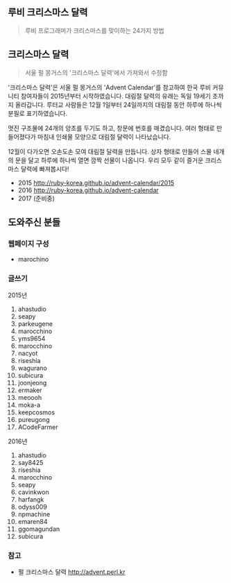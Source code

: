 루비 크리스마스 달력
--------------------
> 루비 프로그래머가 크리스마스를 맞이하는 24가지 방법


## 크리스마스 달력
> 서울 펄 몽거스의 '크리스마스 달력'에서 가져와서 수정함

'크리스마스 달력'은 서울 펄 몽거스의 'Advent Calendar'를 참고하여 한국 루비 커뮤니티 참여자들이 2015년부터 시작하였습니다. 대림절 달력의 유래는 독일 19세기 초까지 올라갑니다. 루터교 사람들은 12월 1일부터 24일까지의 대림절 동안 하루에 하나씩 분필로 표기하였습니다.

멋진 구조물에 24개의 양초를 두기도 하고, 창문에 번호를 매겼습니다. 여러 형태로 만들어졌다가 마침내 인쇄물 모양으로 대림절 달력이 나타났습니다.

12월이 다가오면 오손도손 모여 대림절 달력을 만듭니다. 상자 형태로 만들어 스물 네개의 문을 달고 하루에 하나씩 열면 깜짝 선물이 나옵니다. 우리 모두 같이 즐거운 크리스마스 달력에 빠져봅시다!

* 2015 http://ruby-korea.github.io/advent-calendar/2015
* 2016 http://ruby-korea.github.io/advent-calendar
* 2017 (준비중)


## 도와주신 분들

### 웹페이지 구성

* marochino

### 글쓰기

2015년

1. ahastudio 
1. seapy 
1. parkeugene 
1. marocchino 
1. yms9654 
1. marocchino 
1. nacyot 
1. riseshia 
1. wagurano 
1. subicura 
1. joonjeong 
1. ermaker 
1. meoooh 
1. moka-a 
1. keepcosmos 
1. pureugong 
1. ACodeFarmer 


2016년

1. ahastudio 
1. say8425 
1. riseshia 
1. marocchino 
1. seapy 
1. cavinkwon 
1. harfangk 
1. odyss009 
1. npmachine 
1. emaren84 
1. ggomagundan 
1. subicura 


### 참고

* 펄 크리스마스 달력 http://advent.perl.kr